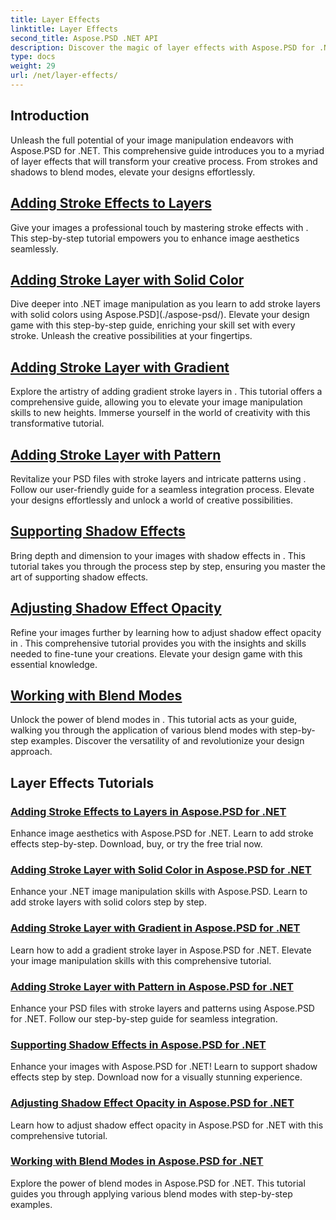 ```yaml
---
title: Layer Effects
linktitle: Layer Effects
second_title: Aspose.PSD .NET API
description: Discover the magic of layer effects with Aspose.PSD for .NET! Elevate your image manipulation skills by learning to add stroke, shadow, and blend modes.
type: docs
weight: 29
url: /net/layer-effects/
---
```

## Introduction

Unleash the full potential of your image manipulation endeavors with Aspose.PSD for .NET. This comprehensive guide introduces you to a myriad of layer effects that will transform your creative process. From strokes and shadows to blend modes, elevate your designs effortlessly.

## [Adding Stroke Effects to Layers](./adding-stroke-effects/)

Give your images a professional touch by mastering stroke effects with . This step-by-step tutorial empowers you to enhance image aesthetics seamlessly. 

## [Adding Stroke Layer with Solid Color](./adding-stroke-layer-solid-color/)

Dive deeper into .NET image manipulation as you learn to add stroke layers with solid colors using Aspose.PSD](./aspose-psd/). Elevate your design game with this step-by-step guide, enriching your skill set with every stroke. Unleash the creative possibilities at your fingertips.

## [Adding Stroke Layer with Gradient](./adding-stroke-layer-gradient/)

Explore the artistry of adding gradient stroke layers in . This tutorial offers a comprehensive guide, allowing you to elevate your image manipulation skills to new heights. Immerse yourself in the world of creativity with this transformative tutorial.

## [Adding Stroke Layer with Pattern](./adding-stroke-layer-pattern/)

Revitalize your PSD files with stroke layers and intricate patterns using . Follow our user-friendly guide for a seamless integration process. Elevate your designs effortlessly and unlock a world of creative possibilities.

## [Supporting Shadow Effects](./supporting-shadow-effects/)

Bring depth and dimension to your images with shadow effects in . This tutorial takes you through the process step by step, ensuring you master the art of supporting shadow effects. 

## [Adjusting Shadow Effect Opacity](./adjusting-shadow-effect-opacity/)

Refine your images further by learning how to adjust shadow effect opacity in . This comprehensive tutorial provides you with the insights and skills needed to fine-tune your creations. Elevate your design game with this essential knowledge.

## [Working with Blend Modes](./working-with-blend-modes/)

Unlock the power of blend modes in . This tutorial acts as your guide, walking you through the application of various blend modes with step-by-step examples. Discover the versatility of  and revolutionize your design approach.

## Layer Effects Tutorials
### [Adding Stroke Effects to Layers in Aspose.PSD for .NET](./adding-stroke-effects/)
Enhance image aesthetics with Aspose.PSD for .NET. Learn to add stroke effects step-by-step. Download, buy, or try the free trial now.
### [Adding Stroke Layer with Solid Color in Aspose.PSD for .NET](./adding-stroke-layer-solid-color/)
Enhance your .NET image manipulation skills with Aspose.PSD. Learn to add stroke layers with solid colors step by step.
### [Adding Stroke Layer with Gradient in Aspose.PSD for .NET](./adding-stroke-layer-gradient/)
Learn how to add a gradient stroke layer in Aspose.PSD for .NET. Elevate your image manipulation skills with this comprehensive tutorial.
### [Adding Stroke Layer with Pattern in Aspose.PSD for .NET](./adding-stroke-layer-pattern/)
Enhance your PSD files with stroke layers and patterns using Aspose.PSD for .NET. Follow our step-by-step guide for seamless integration.
### [Supporting Shadow Effects in Aspose.PSD for .NET](./supporting-shadow-effects/)
Enhance your images with Aspose.PSD for .NET! Learn to support shadow effects step by step. Download now for a visually stunning experience.
### [Adjusting Shadow Effect Opacity in Aspose.PSD for .NET](./adjusting-shadow-effect-opacity/)
Learn how to adjust shadow effect opacity in Aspose.PSD for .NET with this comprehensive tutorial.
### [Working with Blend Modes in Aspose.PSD for .NET](./working-with-blend-modes/)
Explore the power of blend modes in Aspose.PSD for .NET. This tutorial guides you through applying various blend modes with step-by-step examples.